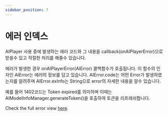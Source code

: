 ```yaml
---
sidebar_position: 7
---
```


#  에러 인덱스

AIPlayer 사용 중에 발생하는 에러 코드와 그 내용을 callback(onAIPlayerError)으로 받을수 있고 적절한 처리를 해줄수 있습니다. 

에러가 발생한 경우 onAIPlayerError(AIError) 콜백함수가 호출됩니다. 이 함수의 인자인 AIError는 에러의 정보를 담고 있습니다. AIError.code는 어떤 Error가 발생하였는지를 알려주며 AIError.exInfo는 String으로 error의 자세한 내용을 알수 있습니다. 

예를 들어 1402코드는 Token expired를 의미하며 이때는 AIModelInfoManager.generateToken()을 호출하여 토큰을 리프레쉬합니다. 

Check the full error view [here](https://ai-platform-prd.s3.ap-northeast-2.amazonaws.com/aihuman/docs/Deepbrain-AIHuman-Error-Code-V1.1.pdf).
